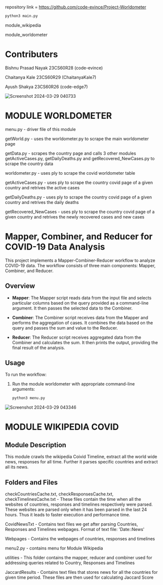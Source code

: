 repository link = https://github.com/code-evince/Project-Worldometer

```bash
python3 main.py
```
module_wikipedia

module_worldometer

# Contributers 

Bishnu Prasad Nayak 23CS60R28 (code-evince)

Chaitanya Kale 23CS60R29 (ChaitanyaKale7)

Ayush Shakya 23CS60R26 (code-edge7)


![Screenshot 2024-03-29 040733](https://github.com/code-evince/Project-Worldometer/assets/38295546/d6cfb918-71e6-4341-af20-45ee92267df9)

# MODULE WORLDOMETER


menu.py - driver file of this module

getWorld.py - uses the worldometer.py to scrape the main worldometer page

getData.py - scrapes the country page and calls 3 other modules getActiveCases.py, getDailyDeaths.py and getRecovered_NewCases.py to scrape the country data 

worldometer.py - uses ply to scrape the covid worldometer table

getActiveCases.py - uses ply to scrape the country covid page of a given country and retrives the active cases

getDailyDeaths.py - uses ply to scrape the country covid page of a given country and retrives the daily deaths

getRecovered_NewCases - uses ply to scrape the country covid page of a given country and retrives the newly recovered cases and new cases

# Mapper, Combiner, and Reducer for COVID-19 Data Analysis

This project implements a Mapper-Combiner-Reducer workflow to analyze COVID-19 data. The workflow consists of three main components: Mapper, Combiner, and Reducer.

## Overview

- **Mapper**: The Mapper script reads data from the input file and selects particular columns based on the query provided as a command-line argument. It then passes the selected data to the Combiner.

- **Combiner**: The Combiner script receives data from the Mapper and performs the aggregation of cases. It combines the data based on the query and passes the sum and value to the Reducer.

- **Reducer**: The Reducer script receives aggregated data from the Combiner and calculates the sum. It then prints the output, providing the final result of the analysis.

## Usage

To run the workflow:


1. Run the module worldometer  with appropriate command-line arguments:
   ```bash
   python3 menu.py

![Screenshot 2024-03-29 043346](https://github.com/code-evince/Project-Worldometer/assets/38295546/7f533633-5f7f-4151-bfe1-560f929859b1)


# MODULE WIKIPEDIA COVID



## Module Description

This module crawls the wikipedia Coivid Timeline, extract all the world wide news, responses for all time. Further it parses specific countries and extract all its news.

## Folders and Files

checkCountriesCache.txt, checkResponsesCache.txt, checkTimelinesCache.txt - These files contain the time when all the websites of countries, responses and timelines respectively were parsed. These websites are parsed only when it has been parsed in the last 24 hours. Thus it leads to faster execution and performance time.

CovidNewsTxt - Contains text files we get after parsing Countries, Responses and Timelines webpages.
Format of text file: 'Date::News'

Webpages - Contains the webpages of countries, responses and timelines

menu2.py - contains menu for Module Wikipedia

utilities - This folder contains the mapper, reducer and combiner used for addressing queries related to Country, Responses and Timelines

JaccardResults - Contains text files that stores news for all the countries for given time period. These files are then used for calculating Jaccard Score


